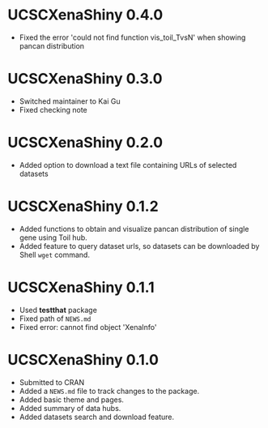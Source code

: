# UCSCXenaShiny 0.4.0

* Fixed the error 'could not find function vis_toil_TvsN' when showing pancan distribution

# UCSCXenaShiny 0.3.0

* Switched maintainer to Kai Gu
* Fixed checking note

# UCSCXenaShiny 0.2.0

* Added option to download a text file containing URLs of selected datasets

# UCSCXenaShiny 0.1.2

* Added functions to obtain and visualize pancan distribution of single gene using Toil hub.
* Added feature to query dataset urls, so datasets can be downloaded by Shell `wget` command.

# UCSCXenaShiny 0.1.1

* Used **testthat** package
* Fixed path of `NEWS.md`
* Fixed error: cannot find object 'XenaInfo'

# UCSCXenaShiny 0.1.0

* Submitted to CRAN
* Added a `NEWS.md` file to track changes to the package.
* Added basic theme and pages.
* Added summary of data hubs.
* Added datasets search and download feature.

